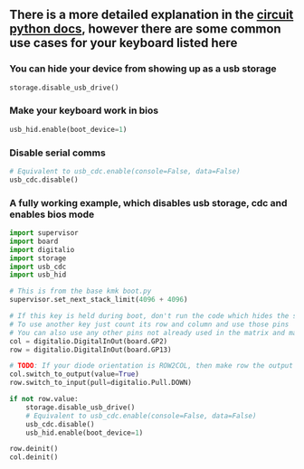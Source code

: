 ## There is a more detailed explanation in the [circuit python docs](https://docs.circuitpython.org/en/latest/README.html), however there are some common use cases for your keyboard listed here

### You can hide your device from showing up as a usb storage

```python
storage.disable_usb_drive()
```

### Make your keyboard work in bios

```python
usb_hid.enable(boot_device=1)
```

### Disable serial comms

```python
# Equivalent to usb_cdc.enable(console=False, data=False)
usb_cdc.disable()
```

### A fully working example, which disables usb storage, cdc and enables bios mode

```python
import supervisor
import board
import digitalio
import storage
import usb_cdc
import usb_hid

# This is from the base kmk boot.py
supervisor.set_next_stack_limit(4096 + 4096)

# If this key is held during boot, don't run the code which hides the storage and disables serial
# To use another key just count its row and column and use those pins
# You can also use any other pins not already used in the matrix and make a button just for accesing your storage
col = digitalio.DigitalInOut(board.GP2)
row = digitalio.DigitalInOut(board.GP13)

# TODO: If your diode orientation is ROW2COL, then make row the output and col the input
col.switch_to_output(value=True)
row.switch_to_input(pull=digitalio.Pull.DOWN)

if not row.value:
    storage.disable_usb_drive()
    # Equivalent to usb_cdc.enable(console=False, data=False)
    usb_cdc.disable()
    usb_hid.enable(boot_device=1)

row.deinit()
col.deinit()
```
